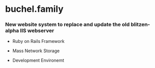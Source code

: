 # buchel.family

### New website system to replace and update the old blitzen-alpha IIS webserver

- Ruby on Rails Framework

- Mass Network Storage

- Development Environemt